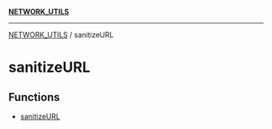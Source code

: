 [**NETWORK_UTILS**](../README.md)

***

[NETWORK_UTILS](../README.md) / sanitizeURL

# sanitizeURL

## Functions

- [sanitizeURL](functions/sanitizeURL.md)
